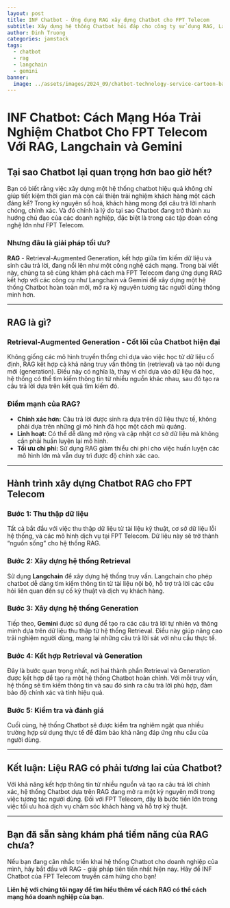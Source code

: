 ```yaml
---
layout: post
title: INF Chatbot - Ứng dụng RAG xây dựng Chatbot cho FPT Telecom
subtitle: Xây dựng hệ thống Chatbot hỏi đáp cho công ty sử dụng RAG, Langchain và Gemini
author: Dinh Truong
categories: jamstack
tags:
  - chatbot
  - rag
  - langchain
  - gemini
banner:
  image: ../assets/images/2024_09/chatbot-technology-service-cartoon-banner_33099-1691.jpg
---
```


# INF Chatbot: Cách Mạng Hóa Trải Nghiệm Chatbot Cho FPT Telecom Với RAG, Langchain và Gemini

## Tại sao Chatbot lại quan trọng hơn bao giờ hết?

Bạn có biết rằng việc xây dựng một hệ thống chatbot hiệu quả không chỉ giúp tiết kiệm thời gian mà còn cải thiện trải nghiệm khách hàng một cách đáng kể? Trong kỷ nguyên số hoá, khách hàng mong đợi câu trả lời nhanh chóng, chính xác. Và đó chính là lý do tại sao Chatbot đang trở thành xu hướng chủ đạo của các doanh nghiệp, đặc biệt là trong các tập đoàn công nghệ lớn như FPT Telecom.

### Nhưng đâu là giải pháp tối ưu?

**RAG** - Retrieval-Augmented Generation, kết hợp giữa tìm kiếm dữ liệu và sinh câu trả lời, đang nổi lên như một công nghệ cách mạng. Trong bài viết này, chúng ta sẽ cùng khám phá cách mà FPT Telecom đang ứng dụng RAG kết hợp với các công cụ như Langchain và Gemini để xây dựng một hệ thống Chatbot hoàn toàn mới, mở ra kỷ nguyên tương tác người dùng thông minh hơn.

---

## RAG là gì?

### Retrieval-Augmented Generation - Cốt lõi của Chatbot hiện đại

Không giống các mô hình truyền thống chỉ dựa vào việc học từ dữ liệu cố định, RAG kết hợp cả khả năng truy vấn thông tin (retrieval) và tạo nội dung mới (generation). Điều này có nghĩa là, thay vì chỉ dựa vào dữ liệu đã học, hệ thống có thể tìm kiếm thông tin từ nhiều nguồn khác nhau, sau đó tạo ra câu trả lời dựa trên kết quả tìm kiếm đó.

### Điểm mạnh của RAG?

- **Chính xác hơn:** Câu trả lời được sinh ra dựa trên dữ liệu thực tế, không phải dựa trên những gì mô hình đã học một cách mù quáng.
- **Linh hoạt:** Có thể dễ dàng mở rộng và cập nhật cơ sở dữ liệu mà không cần phải huấn luyện lại mô hình.
- **Tối ưu chi phí:** Sử dụng RAG giảm thiểu chi phí cho việc huấn luyện các mô hình lớn mà vẫn duy trì được độ chính xác cao.

---

## Hành trình xây dựng Chatbot RAG cho FPT Telecom

### Bước 1: Thu thập dữ liệu
Tất cả bắt đầu với việc thu thập dữ liệu từ tài liệu kỹ thuật, cơ sở dữ liệu lỗi hệ thống, và các mô hình dịch vụ tại FPT Telecom. Dữ liệu này sẽ trở thành “nguồn sống” cho hệ thống RAG.

### Bước 2: Xây dựng hệ thống Retrieval
Sử dụng **Langchain** để xây dựng hệ thống truy vấn. Langchain cho phép chatbot dễ dàng tìm kiếm thông tin từ tài liệu nội bộ, hỗ trợ trả lời các câu hỏi liên quan đến sự cố kỹ thuật và dịch vụ khách hàng.

### Bước 3: Xây dựng hệ thống Generation
Tiếp theo, **Gemini** được sử dụng để tạo ra các câu trả lời tự nhiên và thông minh dựa trên dữ liệu thu thập từ hệ thống Retrieval. Điều này giúp nâng cao trải nghiệm người dùng, mang lại những câu trả lời sát với nhu cầu thực tế.

### Bước 4: Kết hợp Retrieval và Generation
Đây là bước quan trọng nhất, nơi hai thành phần Retrieval và Generation được kết hợp để tạo ra một hệ thống Chatbot hoàn chỉnh. Với mỗi truy vấn, hệ thống sẽ tìm kiếm thông tin và sau đó sinh ra câu trả lời phù hợp, đảm bảo độ chính xác và tính hiệu quả.

### Bước 5: Kiểm tra và đánh giá
Cuối cùng, hệ thống Chatbot sẽ được kiểm tra nghiêm ngặt qua nhiều trường hợp sử dụng thực tế để đảm bảo khả năng đáp ứng nhu cầu của người dùng.

---

## Kết luận: Liệu RAG có phải tương lai của Chatbot?

Với khả năng kết hợp thông tin từ nhiều nguồn và tạo ra câu trả lời chính xác, hệ thống Chatbot dựa trên RAG đang mở ra một kỷ nguyên mới trong việc tương tác người dùng. Đối với FPT Telecom, đây là bước tiến lớn trong việc tối ưu hoá dịch vụ chăm sóc khách hàng và hỗ trợ kỹ thuật.

---

## Bạn đã sẵn sàng khám phá tiềm năng của RAG chưa?

Nếu bạn đang cân nhắc triển khai hệ thống Chatbot cho doanh nghiệp của mình, hãy bắt đầu với RAG - giải pháp tiên tiến nhất hiện nay. Hãy để INF Chatbot của FPT Telecom truyền cảm hứng cho bạn! 

**Liên hệ với chúng tôi ngay để tìm hiểu thêm về cách RAG có thể cách mạng hóa doanh nghiệp của bạn.**
